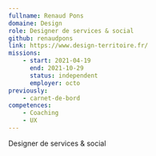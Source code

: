 ```yaml
---
fullname: Renaud Pons
domaine: Design
role: Designer de services & social
github: renaudpons
link: https://www.design-territoire.fr/
missions:
    - start: 2021-04-19
      end: 2021-10-29
      status: independent
      employer: octo
previously:
    - carnet-de-bord
competences:
    - Coaching
    - UX
---
```


Designer de services & social
